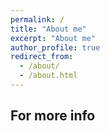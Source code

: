 ```yaml
---
permalink: /
title: "About me"
excerpt: "About me"
author_profile: true
redirect_from: 
  - /about/
  - /about.html
---
```


For more info
------
